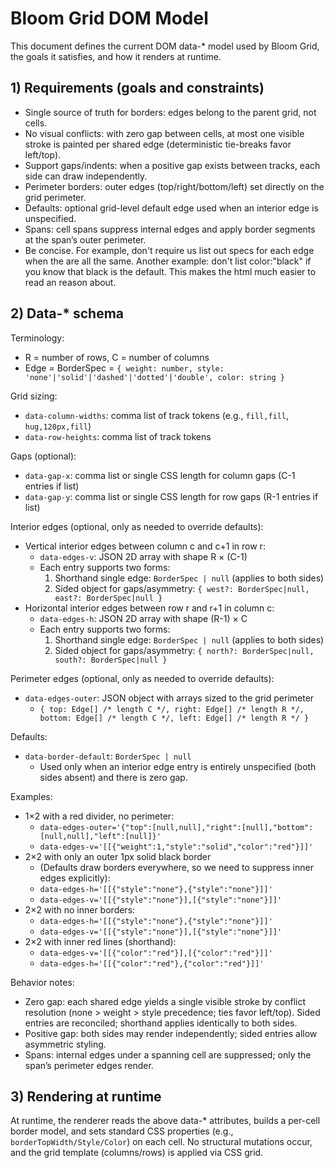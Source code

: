 # Bloom Grid DOM Model

This document defines the current DOM data-\* model used by Bloom Grid, the goals it satisfies, and how it renders at runtime.

## 1) Requirements (goals and constraints)

- Single source of truth for borders: edges belong to the parent grid, not cells.
- No visual conflicts: with zero gap between cells, at most one visible stroke is painted per shared edge (deterministic tie-breaks favor left/top).
- Support gaps/indents: when a positive gap exists between tracks, each side can draw independently.
- Perimeter borders: outer edges (top/right/bottom/left) set directly on the grid perimeter.
- Defaults: optional grid-level default edge used when an interior edge is unspecified.
- Spans: cell spans suppress internal edges and apply border segments at the span’s outer perimeter.
- Be concise. For example, don't require us list out specs for each edge when the are all the same. Another example: don't list color:"black" if you know that black is the default. This makes the html much easier to read an reason about.

## 2) Data-\* schema

Terminology:

- R = number of rows, C = number of columns
- Edge = BorderSpec = `{ weight: number, style: 'none'|'solid'|'dashed'|'dotted'|'double', color: string }`

Grid sizing:

- `data-column-widths`: comma list of track tokens (e.g., `fill,fill`, `hug,120px,fill`)
- `data-row-heights`: comma list of track tokens

Gaps (optional):

- `data-gap-x`: comma list or single CSS length for column gaps (C-1 entries if list)
- `data-gap-y`: comma list or single CSS length for row gaps (R-1 entries if list)

Interior edges (optional, only as needed to override defaults):

- Vertical interior edges between column c and c+1 in row r:
  - `data-edges-v`: JSON 2D array with shape R × (C-1)
  - Each entry supports two forms:
    1. Shorthand single edge: `BorderSpec | null` (applies to both sides)
    2. Sided object for gaps/asymmetry: `{ west?: BorderSpec|null, east?: BorderSpec|null }`
- Horizontal interior edges between row r and r+1 in column c:
  - `data-edges-h`: JSON 2D array with shape (R-1) × C
  - Each entry supports two forms:
    1. Shorthand single edge: `BorderSpec | null` (applies to both sides)
    2. Sided object for gaps/asymmetry: `{ north?: BorderSpec|null, south?: BorderSpec|null }`

Perimeter edges (optional, only as needed to override defaults):

- `data-edges-outer`: JSON object with arrays sized to the grid perimeter
  - `{ top: Edge[] /* length C */, right: Edge[] /* length R */, bottom: Edge[] /* length C */, left: Edge[] /* length R */ }`

Defaults:

- `data-border-default`: `BorderSpec | null`
  - Used only when an interior edge entry is entirely unspecified (both sides absent) and there is zero gap.

Examples:

- 1×2 with a red divider, no perimeter:
  - `data-edges-outer='{"top":[null,null],"right":[null],"bottom":[null,null],"left":[null]}'`
  - `data-edges-v='[[{"weight":1,"style":"solid","color":"red"}]]'`
- 2×2 with only an outer 1px solid black border
  - (Defaults draw borders everywhere, so we need to suppress inner edges explicitly):
  - `data-edges-h='[[{"style":"none"},{"style":"none"}]]'` <!-- (R-1)×C = 1×2 -->
  - `data-edges-v='[[{"style":"none"}],[{"style":"none"}]]'` <!-- R×(C-1) = 2×1 -->
- 2×2 with no inner borders:
  - `data-edges-h='[[{"style":"none"},{"style":"none"}]]'`
  - `data-edges-v='[[{"style":"none"}],[{"style":"none"}]]'`
- 2×2 with inner red lines (shorthand):
  - `data-edges-v='[[{"color":"red"}],[{"color":"red"}]]'` <!-- R×(C-1) = 2×1; defaults: 1 solid -->
  - `data-edges-h='[[{"color":"red"},{"color":"red"}]]'` <!-- (R-1)×C = 1×2; defaults: 1 solid -->

Behavior notes:

- Zero gap: each shared edge yields a single visible stroke by conflict resolution (none > weight > style precedence; ties favor left/top). Sided entries are reconciled; shorthand applies identically to both sides.
- Positive gap: both sides may render independently; sided entries allow asymmetric styling.
- Spans: internal edges under a spanning cell are suppressed; only the span’s perimeter edges render.

## 3) Rendering at runtime

At runtime, the renderer reads the above data-\* attributes, builds a per-cell border model, and sets standard CSS properties (e.g., `borderTopWidth/Style/Color`) on each cell. No structural mutations occur, and the grid template (columns/rows) is applied via CSS grid.
